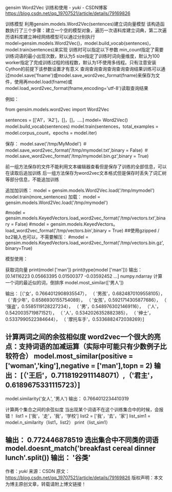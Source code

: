 gensim Word2Vec 训练和使用 - _yuki_ - CSDN博客 https://blog.csdn.net/qq_19707521/article/details/79169826

训练模型
利用gensim.models.Word2Vec(sentences)建立词向量模型
该构造函数执行了三个步骤：建立一个空的模型对象，遍历一次语料库建立词典，第二次遍历语料库建立神经网络模型可以通过分别执行model=gensim.models.Word2Vec()，model.build_vocab(sentences)，model.train(sentences)来实现
训练时可以指定以下参数
min_count指定了需要训练词语的最小出现次数，默认为5
size指定了训练时词向量维度，默认为100
worker指定了完成训练过程的线程数，默认为1不使用多线程。只有注意安装Cython的前提下该参数设置才有意义
查询查询查询查询查询查询结果训练可以通过model.save('fname')或model.save_word2vec_format(fname)来保存为文件，使用再model.load(fname)或model.load_word2vec_format(fname,encoding='utf-8')读取查询结果

例如：

from gensim.models.word2vec import Word2Vec 

sentences = [['A1'，'A2']，[]，[]，....] 
model= Word2Vec()
model.build_vocab(sentences)
model.train(sentences，total_examples = model.corpus_count，epochs = model.iter)

保存：
model.save('/tmp/MyModel')
＃model.save_word2vec_format('/tmp/mymodel.txt',binary = False)
＃model.save_word2vec_format('/tmp/mymodel.bin.gz',binary = True)

前一组方法保存的文件不能利用文本编辑器查看但是保存了训练的全部信息，可以在读取后追加训练
后一组方法保存为word2vec文本格式但是保存时丢失了词汇树等部分信息，不能追加训练

追加加训练：
model = gensim.models.Word2Vec.load('/tmp/mymodel')
model.train(more_sentences)
加载：
model = gensim.models.Word2Vec.load('/tmp/mymodel')

#model = gensim.models.KeyedVectors.load_word2vec_format('/tmp/vectors.txt',binary = False)
#model = gensim.models.KeyedVectors。load_word2vec_format('/tmp/vectors.bin',binary = True)
##使用gzipped / bz2输入也可以，不需要解压：
#model = gensim.models.KeyedVectors.load_word2vec_format('/tmp/vectors.bin.gz',binary=True)

模型使用：

获取词向量
print(model ['man'])
print(type(model ['man']))
输出：
[0.14116223 0.05663395 0.01500377 -0.03592452 ...] 
numpy.ndarray
计算一个词的最近似的词，倒排序
model.most_similar(['男人'])

输出：
[（'女'，0.7664012908935547），
 （ '男孩'，0.6824870109558105），
 （ '青少年'，0.6586930155754089），
 （ '女孩'，0.5921714305877686），
 （ '强盗'，0.5585119128227234），
 （ '男'，0.5489763021469116），
 （'人'，0.5420035719871521），
 （ '人'，0.5342026352882385），
 （ '绅士'，0.5337990522384644），
 （ '摩托车手'，0.5336882472038269）]

计算两词之间的余弦相似度
word2vec一个很大的亮点：支持词语的加减运算（实际中可能只有少数例子比较符合）
model.most_similar(positive = ['woman','king'],negative = ['man'],topn = 2)
输出：
[（'王后'，0.7118192911148071）,（'君主'，0.6189675331115723）]
---
model.similarity('女人', '男人')
输出：
0.7664012234410319

计算两个集合之间的余弦似度
当出现某个词语不在这个训练集合中的时候，会报错！
list1 = ['我'，'走'，'我'，'学校'] 
list2 = ['我'，'去'，'家'] 
list_sim1 = model.n_similarity（list1，list2）
print（list_sim1）

输出：
0.772446878519
选出集合中不同类的词语
model.doesnt_match('breakfast cereal dinner lunch'.split())
输出：
'谷类'
--------------------- 
作者：_yuki_ 
来源：CSDN 
原文：https://blog.csdn.net/qq_19707521/article/details/79169826 
版权声明：本文为博主原创文章，转载请附上博文链接！